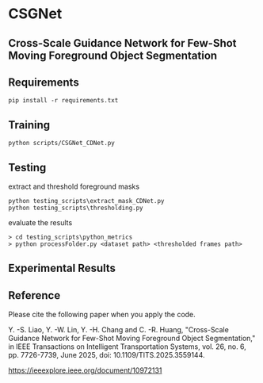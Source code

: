 # CSGNet

## Cross-Scale Guidance Network for Few-Shot Moving Foreground Object Segmentation

## Requirements

```setup
pip install -r requirements.txt
```

## Training

```train
python scripts/CSGNet_CDNet.py
```

## Testing

extract and threshold foreground masks

```test
python testing_scripts\extract_mask_CDNet.py
python testing_scripts\thresholding.py
```

evaluate the results

```eval
> cd testing_scripts\python_metrics
> python processFolder.py <dataset path> <thresholded frames path>
```

## Experimental Results

## Reference
Please cite the following paper when you apply the code.

Y. -S. Liao, Y. -W. Lin, Y. -H. Chang and C. -R. Huang, "Cross-Scale Guidance Network for Few-Shot Moving Foreground Object Segmentation," in IEEE Transactions on Intelligent Transportation Systems, vol. 26, no. 6, pp. 7726-7739, June 2025, doi: 10.1109/TITS.2025.3559144.

https://ieeexplore.ieee.org/document/10972131
